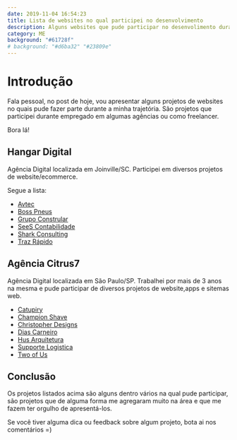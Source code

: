 ```yaml
---
date: 2019-11-04 16:54:23
title: Lista de websites no qual participei no desenvolvimento
description: Alguns websites que pude participar no desenvolimento durante minha trajetória na area.
category: ME
background: "#61728f"
# background: "#d6ba32" "#23809e"
---
```


# Introdução

Fala pessoal, no post de hoje, vou apresentar alguns projetos de websites no quais pude fazer parte durante a minha trajetória. São projetos que participei durante empregado em algumas agências ou como freelancer.

Bora lá!

## Hangar Digital

Agência Digital localizada em Joinville/SC.
Participei em diversos projetos de website/ecommerce.

Segue a lista:

- [Avtec](https://www.avtec.net.br/) 
- [Boss Pneus](https://bosspneus.com.br/)
- [Grupo Constrular](https://www.grupoconstrular.com.br/)
- [SeeS Contabilidade](https://www.seescontabilidade.com.br/)
- [Shark Consulting](https://shark.eng.br/blog/)
- [Traz Rápido](http://www.trazrapido.com.br/)

## Agência Citrus7

Agência Digital localizada em São Paulo/SP.
Trabalhei por mais de 3 anos na mesma e pude participar de diversos projetos de website,apps e sitemas web.

- [Catupiry](https://www.catupiry.com.br/) 
- [Champion Shave](https://www.championshave.com.br/)
- [Christopher Designs](https://www.christopherdesigns.com/)
- [Dias Carneiro](http://www.diascarneiro.com.br/)
- [Hus Arquitetura](http://hus.arq.br/)
- [Supporte Logistica](https://www.supportelogistica.com.br/)
- [Two of Us](http://twoofus.com.br/)

## Conclusão

Os projetos listados acima são alguns dentro vários na qual pude participar, são projetos que de alguma forma me agregaram muito na área e que me fazem ter orgulho de apresentá-los.

Se você tiver alguma dica ou feedback sobre algum projeto, bota ai nos comentários =)
